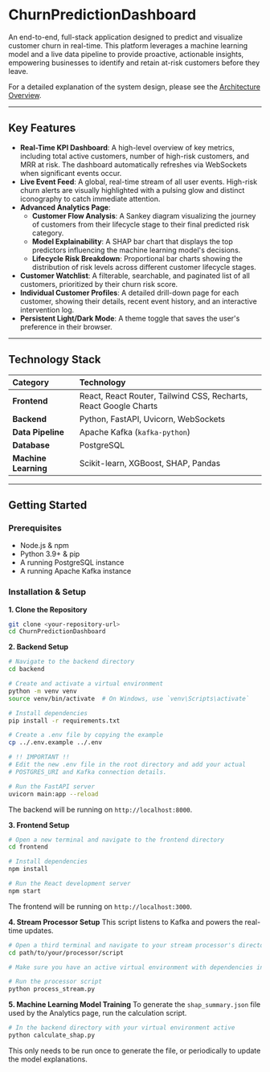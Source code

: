 # ChurnPredictionDashboard


An end-to-end, full-stack application designed to predict and visualize customer churn in real-time. This platform leverages a machine learning model and a live data pipeline to provide proactive, actionable insights, empowering businesses to identify and retain at-risk customers before they leave.

For a detailed explanation of the system design, please see the [Architecture Overview](ARCHITECTURE.md).

---

## Key Features

- **Real-Time KPI Dashboard**: A high-level overview of key metrics, including total active customers, number of high-risk customers, and MRR at risk. The dashboard automatically refreshes via WebSockets when significant events occur.
- **Live Event Feed**: A global, real-time stream of all user events. High-risk churn alerts are visually highlighted with a pulsing glow and distinct iconography to catch immediate attention.
- **Advanced Analytics Page**:
    - **Customer Flow Analysis**: A Sankey diagram visualizing the journey of customers from their lifecycle stage to their final predicted risk category.
    - **Model Explainability**: A SHAP bar chart that displays the top predictors influencing the machine learning model's decisions.
    - **Lifecycle Risk Breakdown**: Proportional bar charts showing the distribution of risk levels across different customer lifecycle stages.
- **Customer Watchlist**: A filterable, searchable, and paginated list of all customers, prioritized by their churn risk score.
- **Individual Customer Profiles**: A detailed drill-down page for each customer, showing their details, recent event history, and an interactive intervention log.
- **Persistent Light/Dark Mode**: A theme toggle that saves the user's preference in their browser.

---

## Technology Stack

| Category           | Technology                                                    |
| :----------------- | :------------------------------------------------------------ |
| **Frontend** | React, React Router, Tailwind CSS, Recharts, React Google Charts |
| **Backend** | Python, FastAPI, Uvicorn, WebSockets                          |
| **Data Pipeline** | Apache Kafka (`kafka-python`)                                 |
| **Database** | PostgreSQL                                                    |
| **Machine Learning**| Scikit-learn, XGBoost, SHAP, Pandas                           |

---

## Getting Started

### Prerequisites

- Node.js & npm
- Python 3.9+ & pip
- A running PostgreSQL instance
- A running Apache Kafka instance

### Installation & Setup

**1. Clone the Repository**
```bash
git clone <your-repository-url>
cd ChurnPredictionDashboard
```

**2. Backend Setup**
```bash
# Navigate to the backend directory
cd backend

# Create and activate a virtual environment
python -m venv venv
source venv/bin/activate  # On Windows, use `venv\Scripts\activate`

# Install dependencies
pip install -r requirements.txt

# Create a .env file by copying the example
cp ../.env.example ../.env 

# !! IMPORTANT !!
# Edit the new .env file in the root directory and add your actual 
# POSTGRES_URI and Kafka connection details.

# Run the FastAPI server
uvicorn main:app --reload
```
The backend will be running on `http://localhost:8000`.

**3. Frontend Setup**
```bash
# Open a new terminal and navigate to the frontend directory
cd frontend

# Install dependencies
npm install

# Run the React development server
npm start
```
The frontend will be running on `http://localhost:3000`.

**4. Stream Processor Setup**
This script listens to Kafka and powers the real-time updates.
```bash
# Open a third terminal and navigate to your stream processor's directory
cd path/to/your/processor/script

# Make sure you have an active virtual environment with dependencies installed

# Run the processor script
python process_stream.py 
```

**5. Machine Learning Model Training**
To generate the `shap_summary.json` file used by the Analytics page, run the calculation script.
```bash
# In the backend directory with your virtual environment active
python calculate_shap.py
```
This only needs to be run once to generate the file, or periodically to update the model explanations.